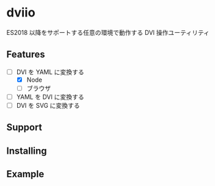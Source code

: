 # dviio

ES2018 以降をサポートする任意の環境で動作する DVI 操作ユーティリティ

## Features

- [ ] DVI を YAML に変換する
  - [x] Node
  - [ ] ブラウザ
- [ ] YAML を DVI に変換する
- [ ] DVI を SVG に変換する

## Support

## Installing

## Example

